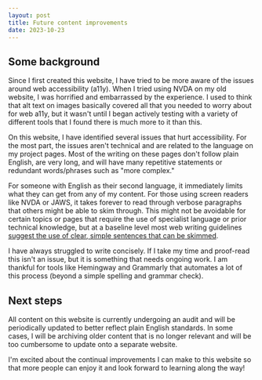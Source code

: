 ```yaml
---
layout: post
title: Future content improvements
date: 2023-10-23
---
```

## Some background

Since I first created this website, I have tried to be more aware of the issues around web accessibility (a11y). When I tried using NVDA on my old website, I was horrified and embarrassed by the experience. I used to think that alt text on images basically covered all that you needed to worry about for web a11y, but it wasn't until I began actively testing with a variety of different tools that I found there is much more to it than this.

On this website, I have identified several issues that hurt accessibility. For the most part, the issues aren't technical and are related to the language on my project pages. Most of the writing on these pages don't follow plain English, are very long, and will have many repetitive statements or redundant words/phrases such as "more complex." 

For someone with English as their second language, it immediately limits what they can get from any of my content. For those using screen readers like NVDA or JAWS, it takes forever to read through verbose paragraphs that others might be able to skim through. This might not be avoidable for certain topics or pages that require the use of specialist language or prior technical knowledge, but at a baseline level most web writing guidelines [suggest the use of clear, simple sentences that can be skimmed](https://www.seattleu.edu/web/content/writing/).

I have always struggled to write concisely. If I take my time and proof-read this isn't an issue, but it is something that needs ongoing work. I am thankful for tools like Hemingway and Grammarly that automates a lot of this process (beyond a simple spelling and grammar check).

## Next steps

All content on this website is currently undergoing an audit and will be periodically updated to better reflect plain English standards. In some cases, I will be archiving older content that is no longer relevant and will be too cumbersome to update onto a separate website. 

I'm excited about the continual improvements I can make to this website so that more people can enjoy it and look forward to learning along the way!